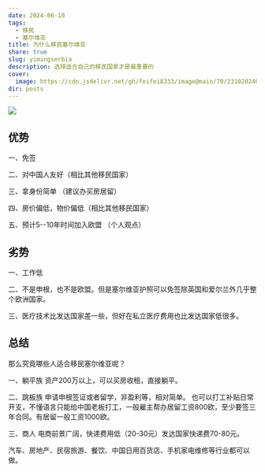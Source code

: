 ```yaml
---
date: 2024-06-10
tags:
  - 移民
  - 塞尔维亚
title: 为什么移民塞尔维亚
share: true
slug: yimingserbia
description: 选择适合自己的移民国家才是最重要的
cover:
  image: https://cdn.jsdelivr.net/gh/feifei8333/image@main/70/2310202406101141577.jpg
dir: posts
---
```


![](https://cdn.jsdelivr.net/gh/feifei8333/image@main/70/2310202406101141577.jpg)

## 优势

一、免签

二、对中国人友好（相比其他移民国家）

三、拿身份简单 （建议办买房居留）

四、房价偏低，物价偏低（相比其他移民国家）

五、预计5--10年时间加入欧盟 （个人观点）

## 劣势

一、工作低

二、不是申根，也不是欧盟。但是塞尔维亚护照可以免签除英国和爱尔兰外几乎整个欧洲国家。

三、医疗技术比发达国家差一些，但好在私立医疗费用也比发达国家低很多。

## 总结

那么究竟哪些人适合移民塞尔维亚呢？

一、躺平族
资产200万以上，可以买房收租，直接躺平。

二、跳板族
申请申根签证或者留学，非盈利等，相对简单。
也可以打工补贴日常开支，不懂语言只能给中国老板打工，一般雇主帮办居留工资800欧，至少要签三年合同。有居留一般工资1000欧。

三、商人
电商前景广阔，快递费用低（20-30元）发达国家快递费70-80元。

汽车、房地产、民宿旅游、餐饮、中国日用百货店、手机家电维修等行业都可以做。









